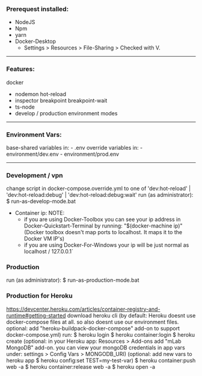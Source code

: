 ### Prerequest installed:
- NodeJS
- Npm
- yarn
- Docker-Desktop
  - Settings > Resources > File-Sharing > Checked with V.

----------------------------------------------

### Features:
docker
  - nodemon
      hot-reload
  - inspector
      breakpoint
      breakpoint-wait
  - ts-node
  - develop / production environment modes
  
----------------------------------------------

### Environment Vars:
  base-shared variables in:
    - .env
  override variables in:
    - environment/dev.env
    - environment/prod.env

----------------------------------------------

### Development / vpn
  change script in docker-compose.override.yml to one of 'dev:hot-reload' | 'dev:hot-reload:debug' | 'dev:hot-reload:debug:wait'
  run (as administrator):
    $ run-as-develop-mode.bat

 - Container ip:
    NOTE:
      - if you are using Docker-Toolbox you can see your ip address in Docker-Quickstart-Terminal by running: "$(docker-machine ip)"
      (Docker toolbox doesn't map ports to localhost. It maps it to the Docker VM IP's)
      - if you are using Docker-For-Windows your ip will be just normal as localhost / 127.0.0.1`


### Production
  run (as administrator):
    $ run-as-production-mode.bat


### Production for Heroku
  https://devcenter.heroku.com/articles/container-registry-and-runtime#getting-started
  download heroku cli
  (by default: Heroku doesnt use docker-compose files at all. 
   so also doesnt use our environment files.
   optional: add "heroku-buildpack-docker-compose" add-on to support docker-compose.yml)
  run:
    $ heroku login
    $ heroku container:login
    $ heroku create <your-heroku-app-name>
      (optional: 
        in your Heroku app:
          Resources > Add-ons
        add "mLab MongoDB" add-on.
        you can view your mongoDB credentials in app vars under:
          settings > Config Vars > MONGODB_URI)
      (optional: 
        add new vars to heroku app
          $ heroku config:set TEST=my-test-var)
    $ heroku container:push web -a <your-heroku-app-name>
    $ heroku container:release web -a <your-heroku-app-name>
    $ heroku open -a <your-heroku-app-name>
